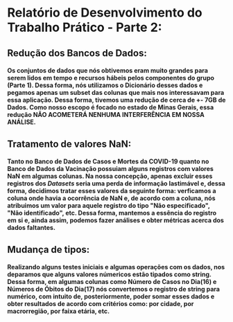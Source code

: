# **Relatório de Desenvolvimento do Trabalho Prático - Parte 2:**

## Redução dos Bancos de Dados:
#### Os conjuntos de dados que nós obtivemos eram muito grandes para serem lidos em tempo e recursos hábeis pelos componentes do grupo (Parte 1). Dessa forma, nós utilizamos o Dicionário desses dados e pegamos apenas um subset das colunas que mais nos interessavam para essa aplicação. Dessa forma, tivemos uma redução de cerca de +- 7GB de Dados. Como nosso escopo é focado no estado de Minas Gerais, essa redução NÃO ACOMETERÁ NENHUMA INTERFERÊNCIA EM NOSSA ANÁLISE.

## Tratamento de valores NaN:    
#### Tanto no Banco de Dados de Casos e Mortes da COVID-19 quanto no Banco de Dados da Vacinação possuiam alguns registros com valores NaN em algumas colunas. Na nossa concepção, apenas excluir esses registros dos *Datasets* seria uma perda de informação lastimável e, dessa forma, decidimos tratar esses valores da seguinte forma: verficamos a coluna onde havia a ocorrência de NaN e, de acordo com a coluna, nós atribuimos um valor para aquele registro do tipo "Não especificado", "Não identificado", etc. Dessa forma, mantemos a essência do registro em si e, ainda assim, podemos fazer análises e obter métricas acerca dos dados faltantes.

## Mudança de tipos:
#### Realizando alguns testes iniciais e algumas operações com os dados, nos deparamos que alguns valores númericos estão tipados como string. Dessa forma, em algumas colunas como Número de Casos no Dia(16) e Números de Óbitos do Dia(17) nós convertemos o registro de string para numérico, com intuito de, posteriormente, poder somar esses dados e obter resultados de acordo com critérios como: por cidade, por macrorregião, por faixa etária, etc. 
